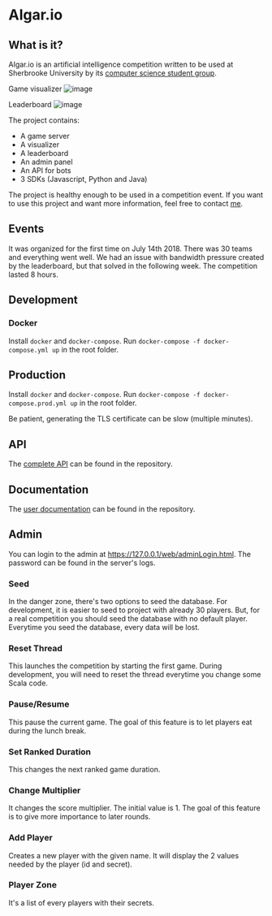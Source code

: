 # AIgar.io
## What is it?
AIgar.io is an artificial intelligence competition written to be used at
Sherbrooke University by its
[computer science student group](https://github.com/jdis).

Game visualizer
![image](https://user-images.githubusercontent.com/3250155/43427356-30a688aa-9427-11e8-8da4-59d310e9a212.png)

Leaderboard
![image](https://user-images.githubusercontent.com/3250155/43427370-3957d42c-9427-11e8-9ccf-390dbf434999.png)

The project contains:
- A game server
- A visualizer
- A leaderboard
- An admin panel
- An API for bots
- 3 SDKs (Javascript, Python and Java)

The project is healthy enough to be used in a competition event. If you want to
use this project and want more information, feel free to contact 
[me](https://github.com/DrPandemic).

## Events
It was organized for the first time on July 14th 2018. There was 30 teams and
everything went well. We had an issue with bandwidth pressure created by
the leaderboard, but that solved in the following week. The competition lasted 8
hours.

## Development
### Docker
Install `docker` and `docker-compose`. Run
`docker-compose -f docker-compose.yml up` in the root folder.

## Production
Install `docker` and `docker-compose`. Run
`docker-compose -f docker-compose.prod.yml up` in the root folder.

Be patient, generating the TLS certificate can be slow (multiple minutes).

## API
The [complete API](API.md) can be found in the repository.

## Documentation
The [user documentation](documentation.md) can be found in the repository.

## Admin
You can login to the admin at https://127.0.0.1/web/adminLogin.html. The password
can be found in the server's logs.

### Seed
In the danger zone, there's two options to seed the database. For development,
it is easier to seed to project with already 30 players. But, for a real
competition you should seed the database with no default player. Everytime you
seed the database, every data will be lost.

### Reset Thread
This launches the competition by starting the first game. During development,
you will need to reset the thread everytime you change some Scala code.

### Pause/Resume
This pause the current game. The goal of this feature is to let players eat
during the lunch break.

### Set Ranked Duration
This changes the next ranked game duration.

### Change Multiplier
It changes the score multiplier. The initial value is 1. The goal of this
feature is to give more importance to later rounds.

### Add Player
Creates a new player with the given name. It will display the 2 values needed
by the player (id and secret).

### Player Zone
It's a list of every players with their secrets.
